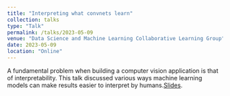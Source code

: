 ```yaml
---
title: "Interpreting what convnets learn"
collection: talks
type: "Talk"
permalink: /talks/2023-05-09
venue: "Data Science and Machine Learning Collaborative Learning Group"
date: 2023-05-09
location: "Online"
---
```


A fundamental problem when building a computer vision application is that of interpretability. This talk discussed various ways machine learning models
can make results easier to interpret by humans.[Slides](http://matthewshawnkehoe.github.io/files/Interpreting_what_convnets_learn.pdf).
